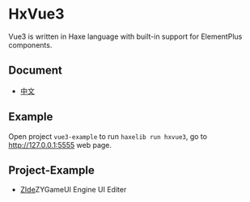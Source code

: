 # HxVue3
Vue3 is written in Haxe language with built-in support for ElementPlus components.

## Document
- [中文](./README_CN.md)

## Example
Open project `vue3-example` to run `haxelib run hxvue3`, go to http://127.0.0.1:5555 web page.

## Project-Example
- [ZIde](https://github.com/rainyt/ZIde)ZYGameUI Engine UI Editer